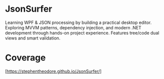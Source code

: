 # JsonSurfer
Learning WPF &amp; JSON processing by building a practical desktop editor. Exploring MVVM patterns, dependency injection, and modern .NET development through hands-on project experience. Features tree/code dual views and smart validation.

# Coverage
[https://stephentheodore.github.io/JsonSurfer/]
